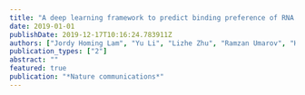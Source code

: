 ```yaml
---
title: "A deep learning framework to predict binding preference of RNA constituents on protein surface"
date: 2019-01-01
publishDate: 2019-12-17T10:16:24.783911Z
authors: ["Jordy Homing Lam", "Yu Li", "Lizhe Zhu", "Ramzan Umarov", "Hanlun Jiang", "Amélie Héliou", "Fu Kit Sheong", "Tianyun Liu", "Yongkang Long", "Yunfei Li", " others"]
publication_types: ["2"]
abstract: ""
featured: true
publication: "*Nature communications*"
---
```



